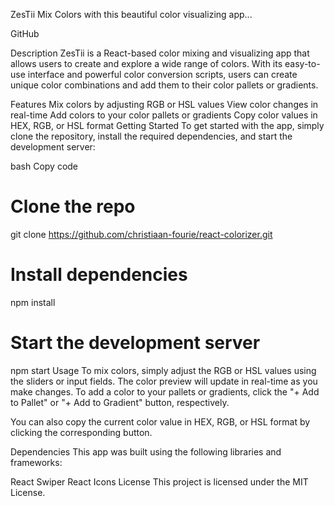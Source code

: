 ZesTii
Mix Colors with this beautiful color visualizing app...

GitHub

Description
ZesTii is a React-based color mixing and visualizing app that allows users to create and explore a wide range of colors. With its easy-to-use interface and powerful color conversion scripts, users can create unique color combinations and add them to their color pallets or gradients.

Features
Mix colors by adjusting RGB or HSL values
View color changes in real-time
Add colors to your color pallets or gradients
Copy color values in HEX, RGB, or HSL format
Getting Started
To get started with the app, simply clone the repository, install the required dependencies, and start the development server:

bash
Copy code
# Clone the repo
git clone https://github.com/christiaan-fourie/react-colorizer.git

# Install dependencies
npm install

# Start the development server
npm start
Usage
To mix colors, simply adjust the RGB or HSL values using the sliders or input fields. The color preview will update in real-time as you make changes. To add a color to your pallets or gradients, click the "+ Add to Pallet" or "+ Add to Gradient" button, respectively.

You can also copy the current color value in HEX, RGB, or HSL format by clicking the corresponding button.

Dependencies
This app was built using the following libraries and frameworks:

React
Swiper
React Icons
License
This project is licensed under the MIT License.
